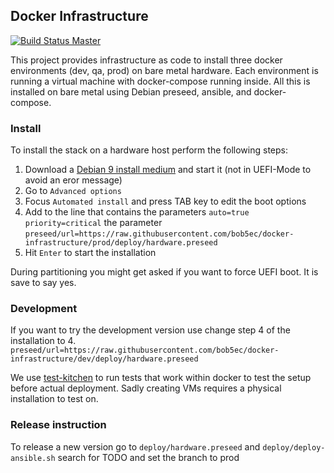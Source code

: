 ## Docker Infrastructure

[![Build Status Master](https://travis-ci.org/bob5ec/docker-infrastructure.svg?branch=master)](https://travis-ci.org/bob5ec/docker-infrastructure)

This project provides infrastructure as code to install three docker environments (dev, qa, prod) on bare metal hardware. Each environment is running a virtual machine with docker-compose running inside. All this is installed on bare metal using Debian preseed, ansible, and docker-compose.

### Install
To install the stack on a hardware host perform the following steps:
1. Download a [Debian 9 install medium](https://www.debian.org/distrib/netinst) and start it (not in UEFI-Mode to avoid an eror message)
2. Go to `Advanced options`
3. Focus `Automated install` and press TAB key to edit the boot options
4. Add to the line that contains the parameters `auto=true priority=critical` the parameter `preseed/url=https://raw.githubusercontent.com/bob5ec/docker-infrastructure/prod/deploy/hardware.preseed`
5. Hit `Enter` to start the installation

During partitioning you might get asked if you want to force UEFI boot. It is save to say yes.

### Development
If you want to try the development version use change step 4 of the installation to
4. `preseed/url=https://raw.githubusercontent.com/bob5ec/docker-infrastructure/dev/deploy/hardware.preseed`

We use [test-kitchen](https://github.com/test-kitchen/test-kitchen) to run tests that work within docker to test the setup before actual deployment. Sadly creating VMs requires a physical installation to test on.

### Release instruction
To release a new version go to `deploy/hardware.preseed` and `deploy/deploy-ansible.sh` search for TODO and set the branch to prod
